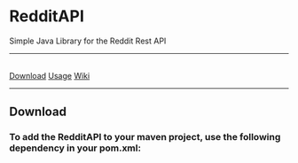 # RedditAPI
Simple Java Library for the Reddit Rest API
<br>
<hr>
<br>
<a href="#download">Download</a>
<a href="#usage">Usage</a>
<a href="https://github.com/JoshiCodes/RedditAPI/wiki">Wiki</a>
<br>
<hr>
<section id="download">
<h2>Download</h2>
<h3>To add the RedditAPI to your maven project, use the following dependency in your pom.xml:</h3>
<code>
    
</code>
</section>
<section id="usage">
</section>